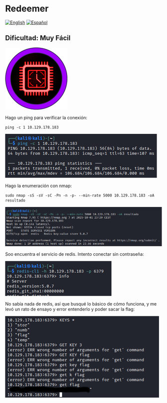 # Redeemer
[![English](https://img.shields.io/badge/English-blue.svg)](README.md) [![Español](https://img.shields.io/badge/Español-green.svg)](README.es.md)

## Dificultad: Muy Fácil

<img src="img/logo.png" alt="Alt Text" width="200">

Hago un ping para verificar la conexión:

```
ping -c 1 10.129.178.183
```

![ping](img/1.png)

Hago la enumeración con nmap:

```
sudo nmap -sS -sV -sC -Pn -n -p- --min-rate 5000 10.129.178.183 -oA resultado
```

![nmap](img/2.png)

Soo encuentra el servicio de redis. Intento conectar sin contraseña:

![redis](img/3.png)

No sabía nada de redis, así que busqué lo básico de cómo funciona, y me levó un rato de ensayo y error entenderlo y poder sacar la flag:

![flag](img/4.png)